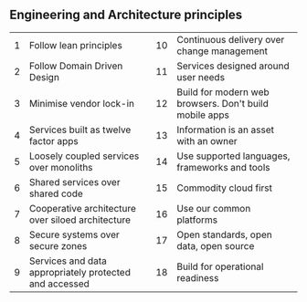 
## Engineering and Architecture principles

|   |    |   |   |
|---|---|---|---|
|1|Follow lean principles|10|Continuous delivery over change management
|2|Follow Domain Driven Design|11|Services designed around user needs
|3|Minimise vendor lock-in|12|Build for modern web browsers. Don't build mobile apps
|4|Services built as twelve factor apps|13|Information is an asset with an owner
|5|Loosely coupled services over monoliths|14|Use supported languages, frameworks and tools
|6|Shared services over shared code|15|Commodity cloud first
|7|Cooperative architecture over siloed architecture|16|Use our common platforms
|8|Secure systems over secure zones|17|Open standards, open data, open source
|9|Services and data appropriately protected and accessed|18|Build for operational readiness








